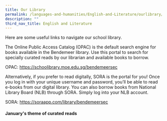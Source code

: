 ```yaml
---
title: Our Library
permalink: /languages-and-humanities/English-and-Literature/ourlibrary/
description: ""
third_nav_title: English and Literature
---
```

Here are some useful links to navigate our school library.

The Online Public Access Catalog (OPAC) is the default search engine for books available in the Bendemeer library. Use this portal to search for specially curated reads by our librarian and available books to borrow.

OPAC: <a href="https://schoolibrary.moe.edu.sg/bendemeersec" target="_blank" >https://schoolibrary.moe.edu.sg/bendemeersec</a>


Alternatively, if you prefer to read digitally, SORA is the portal for you! Once you log in with your unique username and password, you’ll be able to read e-books from our digital library. You can also borrow books from National Library Board (NLB) through SORA. Simply log into your NLB account. 

SORA: <a href="https://soraapp.com/library/bendemeersec" target="_blank" >https://soraapp.com/library/bendemeersec</a>


#### **January's theme of curated reads**

